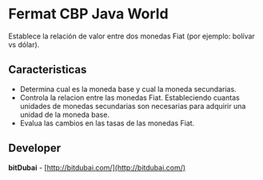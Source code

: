 # Fermat CBP Java World

Establece la relación de valor entre dos monedas Fiat (por ejemplo: bolívar vs dólar).

## Caracteristicas
* Determina cual es la moneda base y cual la moneda secundarias.
* Controla la relacion entre las monedas Fiat. Estableciendo cuantas unidades de monedas secundarias son necesarias para adquirir una unidad de la moneda base.
* Evalua las cambios en las tasas de las monedas Fiat.

## Developer

**bitDubai** - [http://bitdubai.com/](http://bitdubai.com/)
